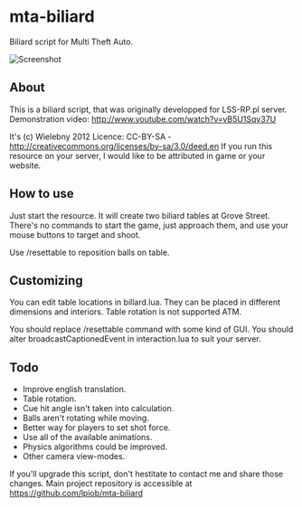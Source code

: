 mta-biliard
===========

Biliard script for Multi Theft Auto.

![Screenshot](http://i.imgur.com/6VEXP.png)

About
-----

This is a biliard script, that was originally developped for LSS-RP.pl server.
Demonstration video: http://www.youtube.com/watch?v=vB5U1Sqy37U

It's (c) Wielebny 2012
Licence: CC-BY-SA - http://creativecommons.org/licenses/by-sa/3.0/deed.en
If you run this resource on your server, I would like to be attributed in game or your website.


How to use
----------

Just start the resource. It will create two biliard tables at Grove Street.
There's no commands to start the game, just approach them, and use your
mouse buttons to target and shoot.

Use /resettable <number> to reposition balls on table.

Customizing
-----------

You can edit table locations in billard.lua. They can be placed in different
dimensions and interiors. Table rotation is not supported ATM.

You should replace /resettable command with some kind of GUI.
You should alter broadcastCaptionedEvent in interaction.lua to suit your server.

Todo
----
- Improve english translation.
- Table rotation.
- Cue hit angle isn't taken into calculation.
- Balls aren't rotating while moving.
- Better way for players to set shot force.
- Use all of the available animations.
- Physics algorithms could be improved.
- Other camera view-modes.

If you'll upgrade this script, don't hestitate to contact me and share those changes.
Main project repository is accessible at https://github.com/lpiob/mta-biliard


